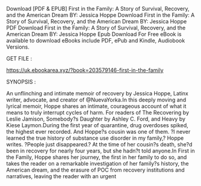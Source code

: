 Download [PDF & EPUB] First in the Family: A Story of Survival, Recovery, and the American Dream BY: Jessica Hoppe Download First in the Family: A Story of Survival, Recovery, and the American Dream BY: Jessica Hoppe PDF Download First in the Family: A Story of Survival, Recovery, and the American Dream BY: Jessica Hoppe Epub Download For Free eBook is available to download eBooks include PDF, ePub and Kindle, Audiobook Versions.

GET FILE :

https://uk.ebookarea.xyz/?book=203579146-first-in-the-family

SYNOPSIS : 

An unflinching and intimate memoir of recovery by Jessica Hoppe, Latinx writer, advocate, and creator of @NuevaYorka.In this deeply moving and lyrical memoir, Hoppe shares an intimate, courageous account of what it means to truly interrupt cycles of harm. For readers of The Recovering by Leslie Jamison, Somebody?s Daughter by Ashley C. Ford, and Heavy by Kiese Laymon.During the first year of quarantine, drug overdoses spiked, the highest ever recorded. And Hoppe?s cousin was one of them. ?I never learned the true history of substance use disorder in my family,? Hoppe writes. ?People just disappeared.? At the time of her cousin?s death, she?d been in recovery for nearly four years, but she hadn?t told anyone.In First in the Family, Hoppe shares her journey, the first in her family to do so, and takes the reader on a remarkable investigation of her family?s history, the American dream, and the erasure of POC from recovery institutions and narratives, leaving the reader with an urgent 

